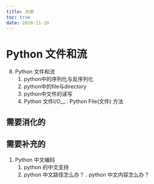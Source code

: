 ```yaml
---
title: 大纲
toc: true
date: 2018-11-10
---
```

# Python 文件和流

8. Python 文件和流
   1. python中的序列化与反序列化
   2. python中的file与directory
   3. python中文件的读写
   4. Python 文件I/O__
. Python File(文件) 方法




## 需要消化的





## 需要补充的

1. Python 中文编码
   1. python 的中文支持
   2. python 中文路径怎么办？
. python 中文内容怎么办？
